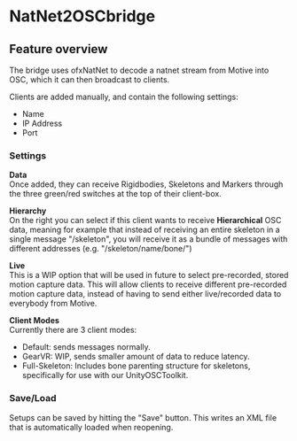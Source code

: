 # NatNet2OSCbridge

## Feature overview
The bridge uses ofxNatNet to decode a natnet stream from Motive into OSC, which it can then broadcast to clients.

Clients are added manually, and contain the following settings:
- Name
- IP Address
- Port

### Settings
<b>Data</b><br>
Once added, they can receive Rigidbodies, Skeletons and Markers through the three green/red switches at the top of their client-box.

<b>Hierarchy</b><br>
On the right you can select if this client wants to receive <b>Hierarchical</b> OSC data, meaning for example that instead of receiving an entire skeleton in a single message "/skeleton", you will receive it as a bundle of messages with different addresses (e.g. "/skeleton/name/bone/")

<b>Live</b><br>
This is a WIP option that will be used in future to select pre-recorded, stored motion capture data. This will allow clients to receive different pre-recorded motion capture data, instead of having to send either live/recorded data to everybody from Motive.

<b>Client Modes</b><br>
Currently there are 3 client modes:
- Default: sends messages normally.
- GearVR: WIP, sends smaller amount of data to reduce latency.
- Full-Skeleton: Includes bone parenting structure for skeletons, specifically for use with our UnityOSCToolkit.

### Save/Load
Setups can be saved by hitting the "Save" button. This writes an XML file that is automatically loaded when reopening.
